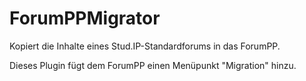ForumPPMigrator
===============

Kopiert die Inhalte eines Stud.IP-Standardforums in das ForumPP.

Dieses Plugin fügt dem ForumPP einen Menüpunkt "Migration" hinzu.
